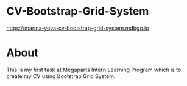 # CV-Bootstrap-Grid-System
https://marina-yoya-cv-bootstrap-grid-system.mdbgo.io

# About
This is my first task at Megaparts Intern Learning Program which is to create my CV using Bootstrap Grid System.
